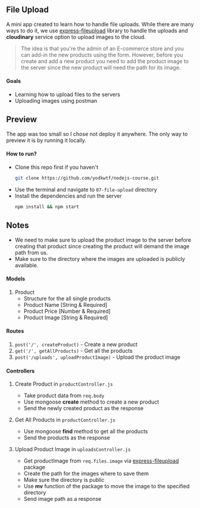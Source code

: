 ## File Upload

A mini app created to learn how to handle file uploads. While there are many ways to do it, we use [express-fileupload](https://github.com/richardgirges/express-fileupload#readme) library to handle the uploads and **cloudinary** service option to upload images to the cloud.

> The idea is that you're the admin of an E-commerce store and you can add-in the new products using the form. However, before you create and add a new product you need to add the product image to the server since the new product will need the path for its image.

#### Goals

- Learning how to upload files to the servers
- Uploading images using postman

## Preview

The app was too small so I chose not deploy it anywhere. The only way to preview it is by running it locally.

#### How to run?

- Clone this repo first if you haven't
  ```bash
  git clone https://github.com/yodkwtf/nodejs-course.git
  ```
- Use the terminal and navigate to `07-file-upload` directory
- Install the dependencies and run the server
  ```bash
  npm install && npm start
  ```

## Notes

- We need to make sure to upload the product image to the server before creating that product since creating the product will demand the image path from us.
- Make sure to the directory where the images are uploaded is publicly available.

#### Models

1. Product
   - Structure for the all single products
   - Product Name [String & Required]
   - Product Price [Number & Required]
   - Product Image [String & Required]

#### Routes

1. `post('/', createProduct)` - Create a new product
2. `get('/', getAllProducts)` - Get all the products
3. `post('/uploads', uploadProductImage)` - Upload the product image

#### Controllers

1. Create Product in `productController.js`

   - Take product data from `req.body`
   - Use mongoose **create** method to create a new product
   - Send the newly created product as the response

2. Get All Products in `productController.js`

   - Use mongoose **find** method to get all the products
   - Send the products as the response

3. Upload Product Image in `uploadsController.js`

   - Get productImage from `req.files.image` via [express-fileupload](https://github.com/richardgirges/express-fileupload#readme) package
   - Create the path for the images where to save them
   - Make sure the directory is public
   - Use **mv** function of the package to move the image to the specified directory
   - Send image path as a response
